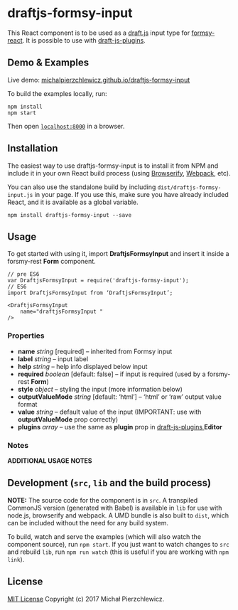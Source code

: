 # draftjs-formsy-input

This React component is to be used as a [draft.js](https://github.com/facebook/draft-js) input type for [formsy-react](https://github.com/christianalfoni/formsy-react). It is possible to use with [draft-js-plugins](https://github.com/draft-js-plugins/draft-js-plugins).


## Demo & Examples

Live demo: [michalpierzchlewicz.github.io/draftjs-formsy-input](http://michalpierzchlewicz.github.io/draftjs-formsy-input/)

To build the examples locally, run:

```
npm install
npm start
```

Then open [`localhost:8000`](http://localhost:8000) in a browser.


## Installation

The easiest way to use draftjs-formsy-input is to install it from NPM and include it in your own React build process (using [Browserify](http://browserify.org), [Webpack](http://webpack.github.io/), etc).

You can also use the standalone build by including `dist/draftjs-formsy-input.js` in your page. If you use this, make sure you have already included React, and it is available as a global variable.

```
npm install draftjs-formsy-input --save
```


## Usage

To get started with using it, import **DraftjsFormsyInput** and insert it inside a forsmy-rest **Form** component.

```
// pre ES6
var DraftjsFormsyInput = require('draftjs-formsy-input');
// ES6
import DraftjsFormsyInput from ‘DraftjsFormsyInput’;

<DraftjsFormsyInput
    name="draftjsFormsyInput "
/> 
```

### Properties

* **name** _string_ [required] – inherited from Formsy input
* **label** _string_ – input label
* **help** _string_ – help info displayed below input
* **required** _boolean_ [default: false] – if input is required (used by a forsmy-rest **Form**)
* **style** _object_ – styling the input (more information below)
* **outputValueMode** _string_ [default: ‘html’] – ‘html’ or ‘raw’ output value format
* **value** _string_ – default value of the input (IMPORTANT: use with **outputValueMode** prop correctly)
* **plugins** _array_ – use the same as **plugin** prop in [draft-js-plugins ](https://github.com/draft-js-plugins/draft-js-plugins) **Editor** 

### Notes

__ADDITIONAL USAGE NOTES__


## Development (`src`, `lib` and the build process)

**NOTE:** The source code for the component is in `src`. A transpiled CommonJS version (generated with Babel) is available in `lib` for use with node.js, browserify and webpack. A UMD bundle is also built to `dist`, which can be included without the need for any build system.

To build, watch and serve the examples (which will also watch the component source), run `npm start`. If you just want to watch changes to `src` and rebuild `lib`, run `npm run watch` (this is useful if you are working with `npm link`).

## License

[MIT License](http://en.wikipedia.org/wiki/MIT_License) Copyright (c) 2017 Michał Pierzchlewicz.
